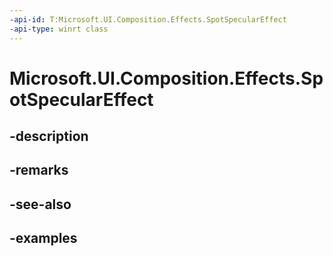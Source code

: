 ```yaml
---
-api-id: T:Microsoft.UI.Composition.Effects.SpotSpecularEffect
-api-type: winrt class
---
```


# Microsoft.UI.Composition.Effects.SpotSpecularEffect

<!--
public sealed class SpotSpecularEffect : Windows.Graphics.Effects.IGraphicsEffect
-->


## -description

## -remarks

## -see-also

## -examples


